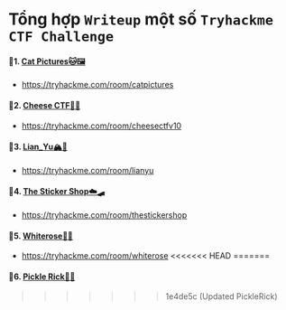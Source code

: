 # Tổng hợp `Writeup` một số `Tryhackme CTF Challenge` 

#### 📌1. [Cat Pictures🐱🖼️](/CatPictures/Readme.md)

- https://tryhackme.com/room/catpictures


#### 📌2. [Cheese CTF🧀🐭](/CheeseCTF/Readme.md)

- https://tryhackme.com/room/cheesectfv10

#### 📌3. [Lian_Yu🏔️🌊](/LianYu/Readme.md)

- https://tryhackme.com/room/lianyu

#### 📌4. [The Sticker Shop☁️🛹](/TheStickerShop/Readme.md)

- https://tryhackme.com/room/thestickershop

#### 📌5. [Whiterose🌹🌹](/Whiterose/Readme.md)

- https://tryhackme.com/room/whiterose
<<<<<<< HEAD
=======

#### 📌6. [Pickle Rick🥒🧠](/PickleRick/Readme.md)
>>>>>>> 1e4de5c (Updated PickleRick)
